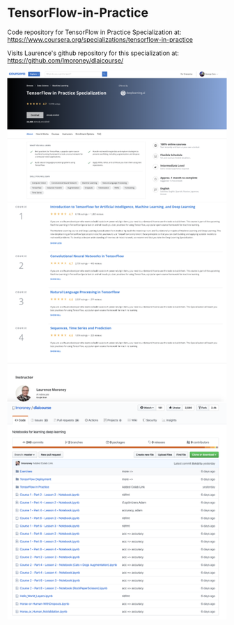 # TensorFlow-in-Practice

Code repository for TensorFlow in Practice Specialization at:  
https://www.coursera.org/specializations/tensorflow-in-practice

Visits Laurence's github repository for this specialization at:  
https://github.com/lmoroney/dlaicourse/

![alt text](images/TensorFlow-in-Practice-1.png)
![alt text](images/TensorFlow-in-Practice-2.png)
![alt text](images/TensorFlow-in-Practice-3.png)
